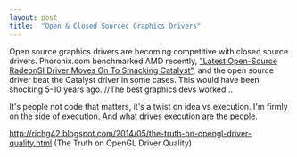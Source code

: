 ```yaml
---
layout: post
title:  "Open & Closed Sourcec Graphics Drivers"
---
```

Open source graphics drivers are becoming competitive with closed source drivers. Phoronix.com benchmarked AMD recently, ["Latest Open-Source RadeonSI Driver Moves On To Smacking Catalyst"](http://www.phoronix.com/scan.php?page=article&item=radeonsi-cat-wow&num=1), and the open source driver beat the Catalyst driver in some cases. This would have been shocking 5-10 years ago. //The best graphics devs worked...


It's people not code that matters, it's a twist on idea vs execution. I'm firmly on the side of execution. And what drives execution are the people.

http://richg42.blogspot.com/2014/05/the-truth-on-opengl-driver-quality.html (The Truth on OpenGL Driver Quality)
